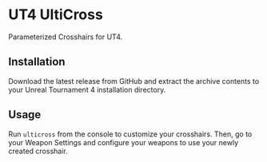 # UT4 UltiCross

Parameterized Crosshairs for UT4.


## Installation

Download the latest release from GitHub and extract the archive contents to your
Unreal Tournament 4 installation directory.


## Usage

Run `ulticross` from the console to customize your crosshairs. Then, go to your
Weapon Settings and configure your weapons to use your newly created crosshair.

